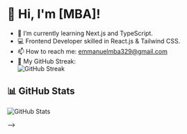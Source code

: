 # 👋 Hi, I'm [MBA]!

- 🌱 I’m currently learning Next.js and TypeScript.
- 💻 Frontend Developer skilled in React.js & Tailwind CSS.
- 📫 How to reach me: [emmanuelmba329@gmail.com](mailto:emmanuelmba329@gmail.com)
- 🚀 My GitHub Streak:  
  ![GitHub Streak](https://streak-stats.demolab.com/?user=MBA329@)

## 📊 GitHub Stats
![GitHub Stats](https://github-readme-stats.vercel.app/api?username=MBA328&show_icons=true&theme=radical)

-->
